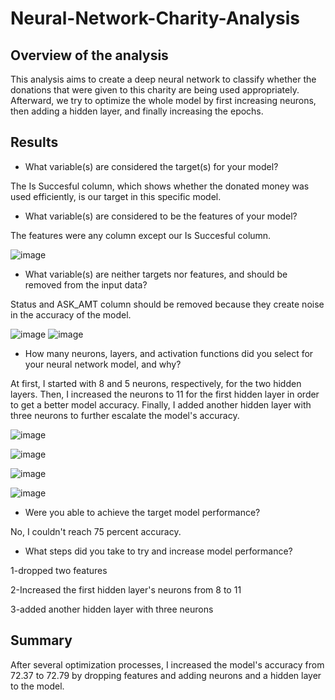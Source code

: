 # Neural-Network-Charity-Analysis

## Overview of the analysis

This analysis aims to create a deep neural network to classify whether the donations that were given to this charity are being used appropriately. Afterward, we try to optimize the whole model by first increasing neurons, then adding a hidden layer, and finally increasing the epochs.

## Results

* What variable(s) are considered the target(s) for your model?

The Is Succesful column, which shows whether the donated money was used efficiently, is our target in this specific model.

* What variable(s) are considered to be the features of your model?

The features were any column except our Is Succesful column.

![image](https://user-images.githubusercontent.com/95439555/167424049-f5bcdcc1-422b-404f-9dbe-e4f31ef499e2.png)

* What variable(s) are neither targets nor features, and should be removed from the input data?

Status and ASK_AMT column should be removed because they create noise in the accuracy of the model.

![image](https://user-images.githubusercontent.com/95439555/168325278-2a40bfa3-d935-48a5-ad0d-199874a839d6.png)
![image](https://user-images.githubusercontent.com/95439555/168326507-bfb69172-cb50-496b-95b6-2cdce2febc2c.png)

* How many neurons, layers, and activation functions did you select for your neural network model, and why?

At first, I started with 8 and 5 neurons, respectively, for the two hidden layers. Then, I increased the neurons to 11 for the first hidden layer in order to get a 
better model accuracy. Finally, I added another hidden layer with three neurons to further escalate the model's accuracy.

![image](https://user-images.githubusercontent.com/95439555/168326644-d3d72b0c-d4cc-45d8-8f6f-987dbc7d3170.png)

![image](https://user-images.githubusercontent.com/95439555/168326716-c21ba402-5a0b-4eae-96af-920becc83bae.png)

![image](https://user-images.githubusercontent.com/95439555/168326779-c1d126f4-ed6e-448a-9783-5f603f226b8e.png)

![image](https://user-images.githubusercontent.com/95439555/168326827-2392332f-54a9-4e03-a7b7-466fe9c07533.png)

* Were you able to achieve the target model performance?

No, I couldn't reach 75 percent accuracy.

* What steps did you take to try and increase model performance?

1-dropped two features

2-Increased the first hidden layer's neurons from 8 to 11

3-added another hidden layer with three neurons

## Summary

After several optimization processes, I increased the model's accuracy from 72.37 to 72.79 by dropping features and adding neurons and a hidden layer to the model.

